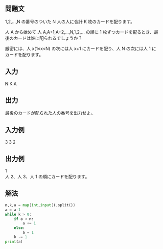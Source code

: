## 問題文
1,2,…,N の番号のついた 
N 人の人に合計 
K 枚のカードを配ります。  

人 
A から始めて 人 
A,A+1,A+2,…,N,1,2,… の順に 
1 枚ずつカードを配るとき、最後のカードは誰に配られるでしょうか？  

厳密には、人 
x(1≤x<N) の次には人 
x+1 にカードを配り、人 
N の次には人 
1 にカードを配ります。
## 入力
N K A
## 出力
最後のカードが配られた人の番号を出力せよ。
## 入力例
3 3 2
## 出力例
1  
人 
2、人 
3、人 
1 の順にカードを配ります。
## 解法

```python
n,k,a = map(int,input().split())
a = a-1
while k > 0:
    if a < n:
        a += 1
    else:
        a = 1
    k -= 1
print(a)